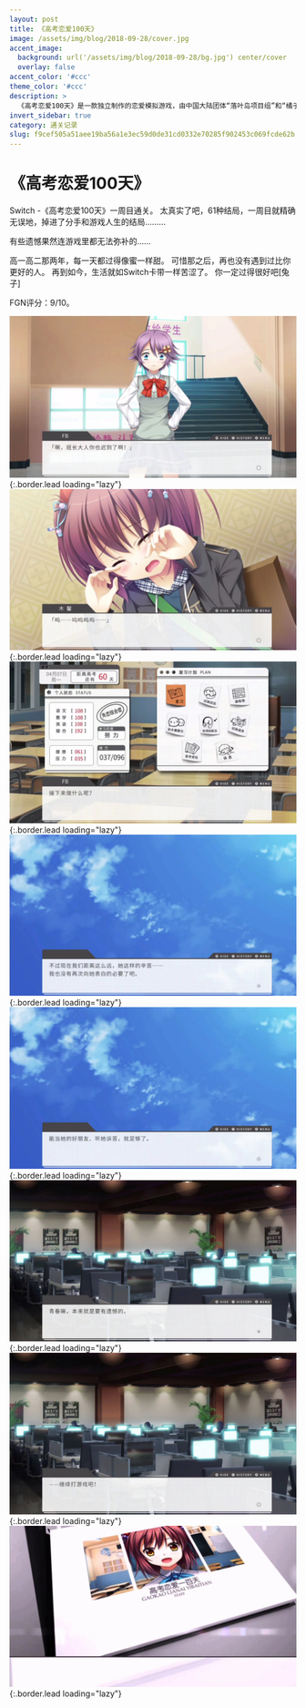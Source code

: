 ```yaml
---
layout: post
title: 《高考恋爱100天》
image: /assets/img/blog/2018-09-28/cover.jpg
accent_image: 
  background: url('/assets/img/blog/2018-09-28/bg.jpg') center/cover
  overlay: false
accent_color: '#ccc'
theme_color: '#ccc'
description: >
  《高考恋爱100天》是一款独立制作的恋爱模拟游戏，由中国大陆团体“落叶岛项目组”和“橘子班”联合制作；讲述主角在中国大陆高考前夕发生的一系列恋爱故事。该游戏于2015年5月29日始在包括Steam平台在内的多个平台发售。
invert_sidebar: true
category: 通关记录
slug: f9cef505a51aee19ba56a1e3ec59d0de31cd0332e70285f902453c069fcde62b
---
```


# 《高考恋爱100天》

Switch -《高考恋爱100天》一周目通关。
太真实了吧，61种结局，一周目就精确无误地，掉进了分手和游戏人生的结局………

有些遗憾果然连游戏里都无法弥补的……

高一高二那两年，每一天都过得像蜜一样甜。
可惜那之后，再也没有遇到过比你更好的人。
再到如今，生活就如Switch卡带一样苦涩了。
你一定过得很好吧[兔子]

FGN评分：9/10。

![](/assets/img/blog/2018-09-28/1.jpg){:.border.lead loading="lazy"}
![](/assets/img/blog/2018-09-28/2.jpg){:.border.lead loading="lazy"}
![](/assets/img/blog/2018-09-28/3.jpg){:.border.lead loading="lazy"}
![](/assets/img/blog/2018-09-28/4.jpg){:.border.lead loading="lazy"}
![](/assets/img/blog/2018-09-28/5.jpg){:.border.lead loading="lazy"}
![](/assets/img/blog/2018-09-28/6.jpg){:.border.lead loading="lazy"}
![](/assets/img/blog/2018-09-28/7.jpg){:.border.lead loading="lazy"}
![](/assets/img/blog/2018-09-28/8.jpg){:.border.lead loading="lazy"}

